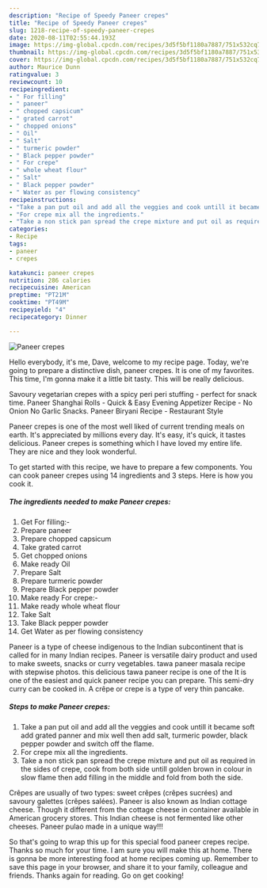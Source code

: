 ```yaml
---
description: "Recipe of Speedy Paneer crepes"
title: "Recipe of Speedy Paneer crepes"
slug: 1218-recipe-of-speedy-paneer-crepes
date: 2020-08-11T02:55:44.193Z
image: https://img-global.cpcdn.com/recipes/3d5f5bf1180a7887/751x532cq70/paneer-crepes-recipe-main-photo.jpg
thumbnail: https://img-global.cpcdn.com/recipes/3d5f5bf1180a7887/751x532cq70/paneer-crepes-recipe-main-photo.jpg
cover: https://img-global.cpcdn.com/recipes/3d5f5bf1180a7887/751x532cq70/paneer-crepes-recipe-main-photo.jpg
author: Maurice Dunn
ratingvalue: 3
reviewcount: 10
recipeingredient:
- " For filling"
- " paneer"
- " chopped capsicum"
- " grated carrot"
- " chopped onions"
- " Oil"
- " Salt"
- " turmeric powder"
- " Black pepper powder"
- " For crepe"
- " whole wheat flour"
- " Salt"
- " Black pepper powder"
- " Water as per flowing consistency"
recipeinstructions:
- "Take a pan put oil and add all the veggies and cook untill it became soft add grated panner and mix well then add salt, turmeric powder, black pepper powder and switch off the flame."
- "For crepe mix all the ingredients."
- "Take a non stick pan spread the crepe mixture and put oil as required in the sides of crepe, cook from both side untill golden brown in colour in slow flame then add filling in the middle and fold from both the side."
categories:
- Recipe
tags:
- paneer
- crepes

katakunci: paneer crepes 
nutrition: 286 calories
recipecuisine: American
preptime: "PT21M"
cooktime: "PT49M"
recipeyield: "4"
recipecategory: Dinner

---
```



![Paneer crepes](https://img-global.cpcdn.com/recipes/3d5f5bf1180a7887/751x532cq70/paneer-crepes-recipe-main-photo.jpg)

Hello everybody, it's me, Dave, welcome to my recipe page. Today, we're going to prepare a distinctive dish, paneer crepes. It is one of my favorites. This time, I'm gonna make it a little bit tasty. This will be really delicious.

Savoury vegetarian crepes with a spicy peri peri stuffing - perfect for snack time. Paneer Shanghai Rolls - Quick &amp; Easy Evening Appetizer Recipe - No Onion No Garlic Snacks. Paneer Biryani Recipe - Restaurant Style

Paneer crepes is one of the most well liked of current trending meals on earth. It's appreciated by millions every day. It's easy, it's quick, it tastes delicious. Paneer crepes is something which I have loved my entire life. They are nice and they look wonderful.


To get started with this recipe, we have to prepare a few components. You can cook paneer crepes using 14 ingredients and 3 steps. Here is how you cook it.

<!--inarticleads1-->

##### The ingredients needed to make Paneer crepes:

1. Get  For filling:-
1. Prepare  paneer
1. Prepare  chopped capsicum
1. Take  grated carrot
1. Get  chopped onions
1. Make ready  Oil
1. Prepare  Salt
1. Prepare  turmeric powder
1. Prepare  Black pepper powder
1. Make ready  For crepe:-
1. Make ready  whole wheat flour
1. Take  Salt
1. Take  Black pepper powder
1. Get  Water as per flowing consistency


Paneer is a type of cheese indigenous to the Indian subcontinent that is called for in many Indian recipes. Paneer is versatile dairy product and used to make sweets, snacks or curry vegetables. tawa paneer masala recipe with stepwise photos. this delicious tawa paneer recipe is one of the It is one of the easiest and quick paneer recipe you can prepare. This semi-dry curry can be cooked in. A crêpe or crepe is a type of very thin pancake. 

<!--inarticleads2-->

##### Steps to make Paneer crepes:

1. Take a pan put oil and add all the veggies and cook untill it became soft add grated panner and mix well then add salt, turmeric powder, black pepper powder and switch off the flame.
1. For crepe mix all the ingredients.
1. Take a non stick pan spread the crepe mixture and put oil as required in the sides of crepe, cook from both side untill golden brown in colour in slow flame then add filling in the middle and fold from both the side.


Crêpes are usually of two types: sweet crêpes (crêpes sucrées) and savoury galettes (crêpes salées). Paneer is also known as Indian cottage cheese. Though it different from the cottage cheese in container available in American grocery stores. This Indian cheese is not fermented like other cheeses. Paneer pulao made in a unique way!!! 

So that's going to wrap this up for this special food paneer crepes recipe. Thanks so much for your time. I am sure you will make this at home. There is gonna be more interesting food at home recipes coming up. Remember to save this page in your browser, and share it to your family, colleague and friends. Thanks again for reading. Go on get cooking!
